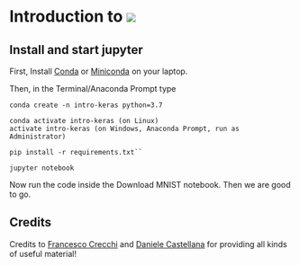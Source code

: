# Introduction to ![](https://s3.amazonaws.com/keras.io/img/keras-logo-2018-large-1200.png)

## Install and start jupyter

First, Install [Conda](https://docs.conda.io/projects/conda/en/latest/user-guide/install/) or [Miniconda](https://docs.conda.io/en/latest/miniconda.html) on your laptop.

Then, in the Terminal/Anaconda Prompt type


    conda create -n intro-keras python=3.7

    conda activate intro-keras (on Linux)
    activate intro-keras (on Windows, Anaconda Prompt, run as Administrator)

    pip install -r requirements.txt``
    
    jupyter notebook

Now run the code inside the Download MNIST notebook. Then we are good to go.

## Credits

Credits to [Francesco Crecchi](https://github.com/FrancescoCrecchi) and [Daniele Castellana](https://github.com/danielecastellana22) for providing all kinds of useful material!
